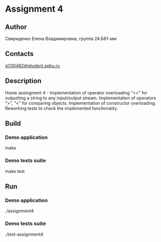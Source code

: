 # Assignment 4

## Author
Свириденко Елена Владимировна, группа 24.Б81-мм

## Contacts
st130482@student.spbu.ru

## Description
Home assingment 4 - Implementation of operator overloading "<<" for outputting a string to any input/output stream. 
Implementation of operators ">", "<" for comparing objects.
Implementation of constructor overloading.
Reworking tests to check the implemented functionality.

## Build

### Demo application

make

### Demo tests suite

make test

## Run

### Demo application

./assignment4

### Demo tests suite
./test-assignment4
